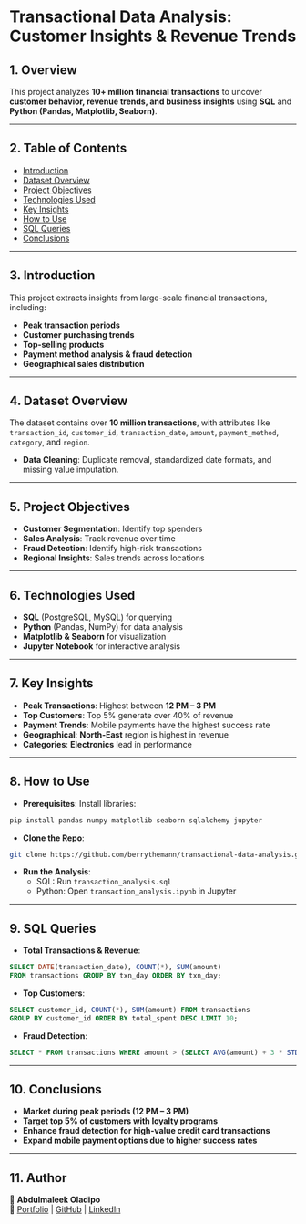 # **Transactional Data Analysis: Customer Insights & Revenue Trends**

## **1. Overview**  
This project analyzes **10+ million financial transactions** to uncover **customer behavior, revenue trends, and business insights** using **SQL** and **Python (Pandas, Matplotlib, Seaborn)**.

---

## **2. Table of Contents**
- [Introduction](#introduction)  
- [Dataset Overview](#dataset-overview)  
- [Project Objectives](#project-objectives)  
- [Technologies Used](#technologies-used)  
- [Key Insights](#key-insights)  
- [How to Use](#how-to-use)  
- [SQL Queries](#sql-queries)  
- [Conclusions](#conclusions)  

---

## **3. Introduction**  
This project extracts insights from large-scale financial transactions, including:  
- **Peak transaction periods**  
- **Customer purchasing trends**  
- **Top-selling products**  
- **Payment method analysis & fraud detection**  
- **Geographical sales distribution**

---

## **4. Dataset Overview**  
The dataset contains over **10 million transactions**, with attributes like `transaction_id`, `customer_id`, `transaction_date`, `amount`, `payment_method`, `category`, and `region`.  
- **Data Cleaning**: Duplicate removal, standardized date formats, and missing value imputation.

---

## **5. Project Objectives**  
- **Customer Segmentation**: Identify top spenders  
- **Sales Analysis**: Track revenue over time  
- **Fraud Detection**: Identify high-risk transactions  
- **Regional Insights**: Sales trends across locations

---

## **6. Technologies Used**  
- **SQL** (PostgreSQL, MySQL) for querying  
- **Python** (Pandas, NumPy) for data analysis  
- **Matplotlib & Seaborn** for visualization  
- **Jupyter Notebook** for interactive analysis

---

## **7. Key Insights**  
- **Peak Transactions**: Highest between **12 PM – 3 PM**  
- **Top Customers**: Top 5% generate over 40% of revenue  
- **Payment Trends**: Mobile payments have the highest success rate  
- **Geographical**: **North-East** region is highest in revenue  
- **Categories**: **Electronics** lead in performance

---

## **8. How to Use**  
- **Prerequisites**: Install libraries:  
```bash
pip install pandas numpy matplotlib seaborn sqlalchemy jupyter
```
- **Clone the Repo**:  
```bash
git clone https://github.com/berrythemann/transactional-data-analysis.git
```
- **Run the Analysis**:  
  - SQL: Run `transaction_analysis.sql`  
  - Python: Open `transaction_analysis.ipynb` in Jupyter

---

## **9. SQL Queries**  
- **Total Transactions & Revenue**:  
```sql
SELECT DATE(transaction_date), COUNT(*), SUM(amount)
FROM transactions GROUP BY txn_day ORDER BY txn_day;
```
- **Top Customers**:  
```sql
SELECT customer_id, COUNT(*), SUM(amount) FROM transactions
GROUP BY customer_id ORDER BY total_spent DESC LIMIT 10;
```
- **Fraud Detection**:  
```sql
SELECT * FROM transactions WHERE amount > (SELECT AVG(amount) + 3 * STDDEV(amount) FROM transactions);
```

---

## **10. Conclusions**  
- **Market during peak periods (12 PM – 3 PM)**  
- **Target top 5% of customers with loyalty programs**  
- **Enhance fraud detection for high-value credit card transactions**  
- **Expand mobile payment options due to higher success rates**

---

## **11. Author**  
📌 **Abdulmaleek Oladipo**  
🔗 [Portfolio](https://berrythemann.github.io) | [GitHub](https://github.com/berrythemann) | [LinkedIn](https://www.linkedin.com/in/abdulmaleekoladipo)
